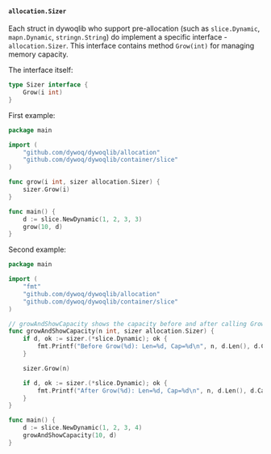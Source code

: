 #### `allocation.Sizer`

Each struct in dywoqlib who support pre-allocation (such as `slice.Dynamic`, `mapn.Dynamic`, `stringn.String`) do implement a specific interface - `allocation.Sizer`. This interface contains method ```Grow(int)``` for managing memory capacity.

The interface itself:
```go
type Sizer interface {
	Grow(i int)
}
```

First example:
```go
package main

import (
	"github.com/dywoq/dywoqlib/allocation"
	"github.com/dywoq/dywoqlib/container/slice"
)

func grow(i int, sizer allocation.Sizer) {
	sizer.Grow(i)
}

func main() {
	d := slice.NewDynamic(1, 2, 3, 3)
	grow(10, d)
}
```

Second example:
```go
package main

import (
	"fmt"
	"github.com/dywoq/dywoqlib/allocation"
	"github.com/dywoq/dywoqlib/container/slice"
)

// growAndShowCapacity shows the capacity before and after calling Grow.
func growAndShowCapacity(n int, sizer allocation.Sizer) {
	if d, ok := sizer.(*slice.Dynamic); ok {
		fmt.Printf("Before Grow(%d): Len=%d, Cap=%d\n", n, d.Len(), d.Cap())
	}

	sizer.Grow(n)

	if d, ok := sizer.(*slice.Dynamic); ok {
		fmt.Printf("After Grow(%d): Len=%d, Cap=%d\n", n, d.Len(), d.Cap())
	}
}

func main() {
	d := slice.NewDynamic(1, 2, 3, 4)
	growAndShowCapacity(10, d)
}
```
